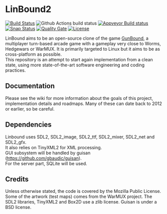 # LinBound2

[![Build Status](https://travis-ci.org/gbaudic/linbound2.svg?branch=master)](https://travis-ci.org/gbaudic/linbound2)
![Github Actions build status](https://github.com/gbaudic/linbound2/actions/workflows/pipeline.yml/badge.svg)
[![Appveyor Build status](https://ci.appveyor.com/api/projects/status/l7s64j4n2iv2cf2j?svg=true)](https://ci.appveyor.com/project/gbaudic/linbound2)
[![Snap Status](https://build.snapcraft.io/badge/gbaudic/linbound2.svg)](https://build.snapcraft.io/user/gbaudic/linbound2)
[![Quality Gate](https://sonarcloud.io/api/project_badges/measure?project=gbaudic-github%3Alinbound2&metric=alert_status)](https://sonarcloud.io/dashboard?id=gbaudic-github%3Alinbound2)
[![License](https://img.shields.io/github/license/gbaudic/linbound2.svg)](/LICENSE)

LinBound aims to be an open-source clone of the game [GunBound](http://gunbound.softnyx.net), a multiplayer turn-based arcade game with a gameplay very close to Worms, Hedgewars or WarMUX. It is primarily targeted to Linux but it aims to be as cross-platform as possible.  
This repository is an attempt to start again implementation from a clean state, using more state-of-the-art software engineering and coding practices. 

## Documentation

Please see the wiki for more information about the goals of this project, implementation details and roadmaps. Many of these can date back to 2012 or earlier, so be careful. 

## Dependencies

Linbound uses SDL2, SDL2_image, SDL2_ttf, SDL2_mixer, SDL2_net and SDL2_gfx.  
It also relies on TinyXML2 for XML processing.  
GUI subsystem will be handled by guisan (https://github.com/gbaudic/guisan).  
For the server part, SQLite will be used. 

## Credits

Unless otherwise stated, the code is covered by the Mozilla Public License.  
Some of the artwork (test maps) comes from the WarMUX project. 
The SDL2 libraries, TinyXML2 and Box2D use a zlib license. Guisan is under a BSD license. 
